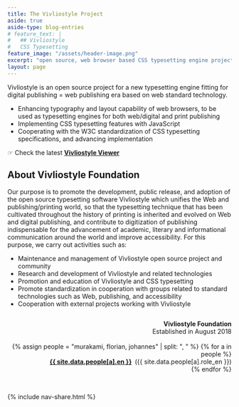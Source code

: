 ```yaml
---
title: The Vivliostyle Project
aside: true
aside-type: blog-entries
# feature_text: |
#   ## Vivliostyle
#   CSS Typesetting
feature_image: "/assets/header-image.png"
excerpt: "open source, web browser based CSS typesetting engine project"
layout: page
---
```


Vivliostyle is an open source project for a new typesetting engine fitting for digital publishing = web publishing era based on web standard technology.

- Enhancing typography and layout capability of web browsers, to be used as typesetting engines for both web/digital and print publishing
- Implementing CSS typesetting features with JavaScript
- Cooperating with the W3C standardization of CSS typesetting specifications, and advancing implementation

☞ Check the latest [**Vivliostyle Viewer**](https://vivliostyle.org/viewer)

## About Vivliostyle Foundation

Our purpose is to promote the development,
public release,
and adoption of the open source typesetting software Vivliostyle
which unifies the Web and publishing/printing world,
so that the typesetting technique that has been cultivated throughout the history of printing
is inherited and evolved on Web and digital publishing,
and contribute to digitization of publishing indispensable
for the advancement of academic,
literary and informational communication around the world and improve accessibility.
For this purpose, we carry out activities such as:

- Maintenance and management of Vivliostyle open source project and community
- Research and development of Vivliostyle and related technologies
- Promotion and education of Vivliostyle and CSS typesetting
- Promote standardization in cooperation with groups related to standard technologies such as Web, publishing, and accessibility
- Cooperation with external projects working with Vivliostyle

<div style="margin: 2em 0 1em; text-align: right">
<div><strong>Vivliostyle Foundation</strong></div>
<div>Established in August 2018</div>
<br>
{% assign people = "murakami, florian, johannes" | split: ", " %}
{% for a in people %}
<div><strong><a href="mailto:{{ site.data.people[a].email }}">{{ site.data.people[a].en }}</a></strong>&ensp;({{ site.data.people[a].role_en }})</div>
{% endfor %}
</div>
<br>

{% include nav-share.html %}
